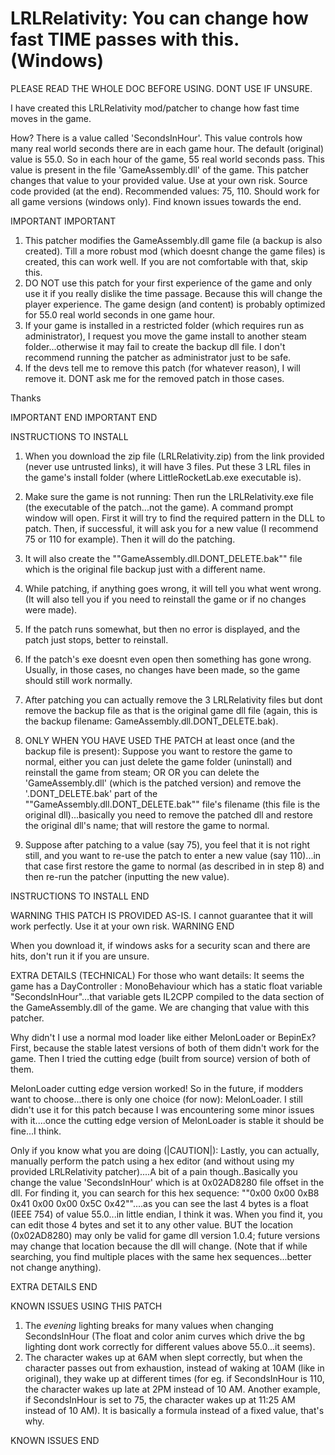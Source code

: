 # LRLRelativity: You can change how fast TIME passes with this. (Windows)

PLEASE READ THE WHOLE DOC BEFORE USING. DONT USE IF UNSURE.


I have created this LRLRelativity mod/patcher to change how fast time moves in the game.

How? There is a value called 'SecondsInHour'. This value controls how many real world seconds there are in each game hour. The default (original) value is 55.0. So in each hour of the game, 55 real world seconds pass. This value is present in the file 'GameAssembly.dll' of the game. This patcher changes that value to your provided value. Use at your own risk. Source code provided (at the end). Recommended values: 75, 110. Should work for all game versions (windows only). Find known issues towards the end.


IMPORTANT
IMPORTANT

1. This patcher modifies the GameAssembly.dll game file (a backup is also created). Till a more robust mod (which doesnt change the game files) is created, this can work well. If you are not comfortable with that, skip this.
2. DO NOT use this patch for your first experience of the game and only use it if you really dislike the time passage. Because this will change the player experience. The game design (and content) is probably optimized for 55.0 real world seconds in one game hour.
3. If your game is installed in a restricted folder (which requires run as administrator), I request you move the game install to another steam folder...otherwise it may fail to create the backup dll file. I don't recommend running the patcher as administrator just to be safe.
4. If the devs tell me to remove this patch (for whatever reason), I will remove it. DONT ask me for the removed patch in those cases.

Thanks

IMPORTANT END
IMPORTANT END


INSTRUCTIONS TO INSTALL

1. When you download the zip file (LRLRelativity.zip) from the link provided (never use untrusted links), it will have 3 files. Put these 3 LRL files in the game's install folder (where LittleRocketLab.exe executable is).

2. Make sure the game is not running: Then run the LRLRelativity.exe file (the executable of the patch...not the game). A command prompt window will open. First it will try to find the required pattern in the DLL to patch. Then, if successful, it will ask you for a new value (I recommend 75 or 110 for example). Then it will do the patching.

3. It will also create the ""GameAssembly.dll.DONT_DELETE.bak"" file which is the original file backup just with a different name.

4. While patching, if anything goes wrong, it will tell you what went wrong. (It will also tell you if you need to reinstall the game or if no changes were made).

5. If the patch runs somewhat, but then no error is displayed, and the patch just stops, better to reinstall.

6. If the patch's exe doesnt even open then something has gone wrong. Usually, in those cases, no changes have been made, so the game should still work normally.

7. After patching you can actually remove the 3 LRLRelativity files but dont remove the backup file as that is the original game dll file (again, this is the backup filename: GameAssembly.dll.DONT_DELETE.bak).

8. ONLY WHEN YOU HAVE USED THE PATCH at least once (and the backup file is present): Suppose you want to restore the game to normal, either you can just delete the game folder (uninstall) and reinstall the game from steam; OR OR you can delete the 'GameAssembly.dll' (which is the patched version) and remove the '.DONT_DELETE.bak' part of the ""GameAssembly.dll.DONT_DELETE.bak"" file's filename (this file is the original dll)...basically you need to remove the patched dll and restore the original dll's name; that will restore the game to normal.

9. Suppose after patching to a value (say 75), you feel that it is not right still, and you want to re-use the patch to enter a new value (say 110)...in that case first restore the game to normal (as described in in step 8) and then re-run the patcher (inputting the new value).

INSTRUCTIONS TO INSTALL END


WARNING
THIS PATCH IS PROVIDED AS-IS. I cannot guarantee that it will work perfectly. Use it at your own risk.
WARNING END


When you download it, if windows asks for a security scan and there are hits, don't run it if you are unsure.


EXTRA DETAILS (TECHNICAL)
For those who want details: It seems the game has a DayController : MonoBehaviour which has a static float variable "SecondsInHour"...that variable gets IL2CPP compiled to the data section of the GameAssembly.dll of the game. We are changing that value with this patcher.

Why didn't I use a normal mod loader like either MelonLoader or BepinEx? First, because the stable latest versions of both of them didn't work for the game.
Then I tried the cutting edge (built from source) version of both of them.

MelonLoader cutting edge version worked! So in the future, if modders want to choose...there is only one choice (for now): MelonLoader. I still didn't use it for this patch because I was encountering some minor issues with it....once the cutting edge version of MelonLoader is stable it should be fine...I think.

Only if you know what you are doing (|CAUTION|): Lastly, you can actually, manually perform the patch using a hex editor (and without using my provided LRLRelativity patcher)....A bit of a pain though..Basically you change the value 'SecondsInHour' which is at 0x02AD8280 file offset in the dll. For finding it, you can search for this hex sequence: ""0x00 0x00 0xB8 0x41 0x00 0x00 0x5C 0x42""....as you can see the last 4 bytes is a float (IEEE 754) of value 55.0...in little endian, I think it was. When you find it, you can edit those 4 bytes and set it to any other value. BUT the location (0x02AD8280) may only be valid for game dll version 1.0.4; future versions may change that location because the dll will change. (Note that if while searching, you find multiple places with the same hex sequences...better not change anything).

EXTRA DETAILS END


KNOWN ISSUES USING THIS PATCH

1. The *evening* lighting breaks for many values when changing SecondsInHour (The float and color anim curves which drive the bg lighting dont work correctly for different values above 55.0...it seems).
2. The character wakes up at 6AM when slept correctly, but when the character passes out from exhaustion, instead of waking at 10AM (like in original), they wake up at different times (for eg. if SecondsInHour is 110, the character wakes up late at 2PM instead of 10 AM. Another example, if SecondsInHour is set to 75, the character wakes up at 11:25 AM instead of 10 AM). It is basically a formula instead of a fixed value, that's why.

KNOWN ISSUES END
